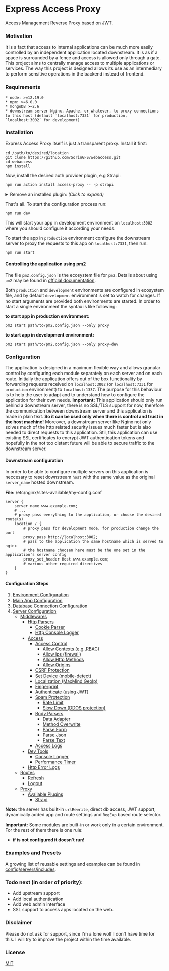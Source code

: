 # Express Access Proxy

Access Management Reverse Proxy based on JWT.

### Motivation

It is a fact that access to internal applications can be much more easily controlled by an independent application located downstream. It is as if a space is surrounded by a fence and access is allowed only through a gate. This project aims to centrally manage access to multiple applications or services. The way this project is designed allows its use as an intermediary to perform sensitive operations in the backend instead of frontend.

### Requirements

    * node: >=12.19.0
    * npm: >=6.0.0
    * mongoDB >=2.6
    * downstream server Nginx, Apache, or whatever, to proxy connections to this host (default `localhost:7331` for production, `localhost:3002` for development)

### Installation

Express Access Proxy itself is just a transparent proxy. Install it first:

```shell
cd /path/to/desired/location
git clone https://github.com/SorinGFS/webaccess.git
cd webaccess
npm install
```

Now, install the desired auth provider plugin, e.g Strapi:

```shell
npm run action install access-proxy -- -p strapi
```

<details>
<summary>Remove an installed plugin: <em>(Click to expand)</em></summary>

```shell
npm run action uninstall access-proxy -- -p strapi
```

</details>

That's all. To start the configuration process run:

```shell
npm run dev
```

This will start your app in development environment on `localhost:3002` where you should configure it according your needs.

To start the app in `production` environment configure the downstream server to proxy the requests to this app on `localhost:7331`, then run:

```shell
npm run start
```

#### Controlling the application using pm2

The file `pm2.config.json` is the ecosystem file for `pm2`. Details about using `pm2` may be found in [official documentation](https://pm2.keymetrics.io/docs/usage/application-declaration/).

Both `production` and `development` environments are configured in ecosystem file, and by default `development` environment is set to watch for changes. If no start arguments are provided both environments are started. In order to start a single environment the syntax is like following:

**to start app in production environment:**
```shell
pm2 start path/to/pm2.config.json --only proxy
```

**to start app in development environment:**
```shell
pm2 start path/to/pm2.config.json --only proxy-dev
```

### Configuration

The application is designed in a maximum flexible way and allows granular control by configuring each module separately on each server and on each route. Initially the application offers out of the box functionality by forwarding requests received on `localhost:3002` (or `localhost:7331` for `production` environment) to `localhost:1337`. The purpose for this behaviour is to help the user to adapt and to understand how to configure the application for their own needs.
**Important:** This application should only run behind a downstream server, there is no SSL/TLS support for now, therefore the communication between downstream server and this application is made in plain text. **So it can be used only when there is control and trust in the host machine!** Moreover, a downstream server like Nginx not only solves much of the http related security issues much faster but is also needed to direct requests to this application. Stil, this application can use existing SSL certificates to encrypt JWT authentication tokens and hopefully in the not too distant future will be able to secure traffic to the downstream server.

#### Downstream configuration

In order to be able to configure multiple servers on this application is neccesary to reset downstream `host` with the same value as the original `server_name` hosted downstream. 

**File:** /etc/nginx/sites-available/my-config.conf

```shell
server {
    server_name www.example.com;
    # ...
    # proxy pass everything to the application, or choose the desired route(s)
    location / {
        # proxy pass for development mode, for production change the port
        proxy_pass http://localhost:3002;
        # pass to the application the same hostname which is served to nginx
        # the hostname choosen here must be the one set in the application's server config
        proxy_set_header Host www.example.com;
        # various other required directives
    }
}
```

#### Configuration Steps

1. [Environment Configuration](config/env)
1. [Main App Configuration](config/app)
1. [Database Connection Configuration](config/connections)
1. [Server Configuration](config/servers)
    - [Middlewares](https://github.com/SorinGFS/webaccess-middlewares/tree/master)
        - [Http Parsers](https://github.com/SorinGFS/webaccess-middlewares/tree/master/http-parsers)
            - [Cookie Parser](https://github.com/SorinGFS/webaccess-middlewares/tree/master/http-parsers/cookie-parser)
            - [Http Console Logger](https://github.com/SorinGFS/webaccess-middlewares/tree/master/http-parsers/volleyball)
        - [Access](https://github.com/SorinGFS/webaccess-middlewares/tree/master/access)
            - [Access Control](https://github.com/SorinGFS/webaccess-middlewares/tree/master/access/access-control)
                - [Allow Contexts (e.g.,RBAC)](https://github.com/SorinGFS/webaccess-middlewares/tree/master/access/access-control/allow-contexts)
                - [Allow Ips (firewall)](https://github.com/SorinGFS/webaccess-middlewares/tree/master/access/access-control/allow-ips)
                - [Allow Http Methods](https://github.com/SorinGFS/webaccess-middlewares/tree/master/access/access-control/allow-methods)
                - [Allow Origins](https://github.com/SorinGFS/webaccess-middlewares/tree/master/access/access-control/allow-origins)
            - [CSRF Protection](https://github.com/SorinGFS/webaccess-middlewares/tree/master/access/csrf-protection)
            - [Set Device (mobile-detect)](https://github.com/SorinGFS/webaccess-middlewares/tree/master/access/mobile-detect)
            - [Localization (MaxMind GeoIp)](https://github.com/SorinGFS/webaccess-middlewares/tree/master/access/localization)
            - [Fingerprint](https://github.com/SorinGFS/webaccess-middlewares/tree/master/access/fingerprint)
            - [Authenticate (using JWT)](https://github.com/SorinGFS/webaccess-middlewares/tree/master/access/authenticate)
            - [Spam Protection](https://github.com/SorinGFS/webaccess-middlewares/tree/master/access/spam-protection)
                - [Rate Limit](https://github.com/SorinGFS/webaccess-middlewares/tree/master/access/spam-protection/rate-limit)
                - [Slow Down (DDOS protection)](https://github.com/SorinGFS/webaccess-middlewares/tree/master/access/spam-protection/slow-down)
            - [Body Parsers](https://github.com/SorinGFS/webaccess-middlewares/tree/master/access/body-parsers)
                - [Data Adapter](https://github.com/SorinGFS/webaccess-middlewares/tree/master/access/body-parsers/data-adapter)
                - [Method Overwrite](https://github.com/SorinGFS/webaccess-middlewares/tree/master/access/body-parsers/method-override)
                - [Parse Form](https://github.com/SorinGFS/webaccess-middlewares/tree/master/access/body-parsers/parse-form)
                - [Parse Json](https://github.com/SorinGFS/webaccess-middlewares/tree/master/access/body-parsers/parse-json)
                - [Parse Text](https://github.com/SorinGFS/webaccess-middlewares/tree/master/access/body-parsers/parse-text)
            - [Access Logs](https://github.com/SorinGFS/webaccess-middlewares/tree/master/access/access-logs)
        - [Dev Tools](https://github.com/SorinGFS/webaccess-middlewares/tree/master/dev-tools)
            - [Console Logger](https://github.com/SorinGFS/webaccess-middlewares/tree/master/dev-tools/console-logger)
            - [Performance Timer](https://github.com/SorinGFS/webaccess-middlewares/tree/master/dev-tools/performance-timer)
        - [Http Error Logs](https://github.com/SorinGFS/webaccess-middlewares/tree/master/http-errors)
    - [Routes](server/routes)
        - [Refresh](server/routes/refresh)
        - [Logout](server/routes/logout)
    - [Proxy](server/proxy)
        - [Available Plugins](server/proxy#plugins)
            - [Strapi](https://github.com/SorinGFS/strapi-access-proxy#strapi-access-proxy)

**Note:** the server has built-in `urlRewrite`, direct db access, JWT support, dynamically added app and route settings and `RegExp` based route selector.

**Important:** Some modules are built-in or work only in a certain environment. For the rest of them there is one rule:

-   **if is not configured it doesn't run!**

### Examples and Presets

A growing list of reusable settings and examples can be found in [config/servers/includes](config/servers/includes).

### Todo next (in order of priority):

-   Add upstream support
-   Add local authentication
-   Add web admin interface
-   SSL support to access apps located on the web.

### Disclaimer

Please do not ask for support, since I'm a lone wolf I don't have time for this. I will try to improve the project within the time available.

### License

[MIT](LICENSE)
